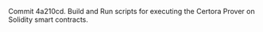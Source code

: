 Commit 4a210cd.                    Build and Run scripts for executing the Certora Prover on Solidity smart contracts.